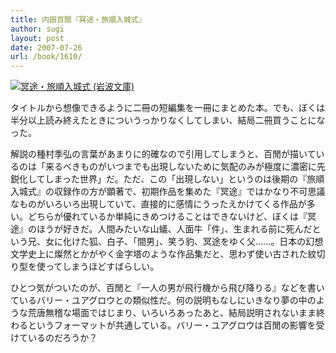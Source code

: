 ```yaml
---
title: 内田百閒『冥途・旅順入城式』
author: sugi
layout: post
date: 2007-07-26
url: /book/1610/
---
```

<a href="http://www.amazon.co.jp/exec/obidos/ASIN/4003112717/chezsugi-22/ref=nosim/" name="amazletlink" target="_blank"><img src="http://i1.wp.com/images-jp.amazon.com/images/G/09/icons/books/comingsoon_books.gif?w=660" alt="冥途・旅順入城式 (岩波文庫)" style="border: none;" class="alignleft" data-recalc-dims="1" /></a>

タイトルから想像できるように二冊の短編集を一冊にまとめた本。でも、ぼくは半分以上読み終えたときについうっかりなくしてしまい、結局二冊買うことになった。

解説の種村季弘の言葉があまりに的確なので引用してしまうと、百閒が描いているのは「来るべきものがいつまでも出現しないために気配のみが極度に濃密に先鋭化してしまった世界」だ。ただ、この「出現しない」というのは後期の『旅順入城式』の収録作の方が顕著で、初期作品を集めた『冥途』ではかなり不可思議なものがいろいろ出現していて、直接的に感情にうったえかけてくる作品が多い。どちらが優れているか単純にきめつけることはできないけど、ぼくは『冥途』のほうが好きだ。人間みたいな山蟻、人面牛「件」、生まれる前に死んだという兄、女に化けた狐、白子、「間男」、笑う豹、冥途をゆく父......。日本の幻想文学史上に燦然とかがやく金字塔のような作品集だと、思わず使い古された紋切り型を使ってしまうほどすばらしい。

ひとつ気がついたのが、百閒と『一人の男が飛行機から飛び降りる』などを書いているバリー・ユアグロウとの類似性だ。何の説明もなしにいきなり夢の中のような荒唐無稽な場面ではじまり、いろいろあったあと、結局説明されないまま終わるというフォーマットが共通している。バリー・ユアグロウは百閒の影響を受けているのだろうか？

